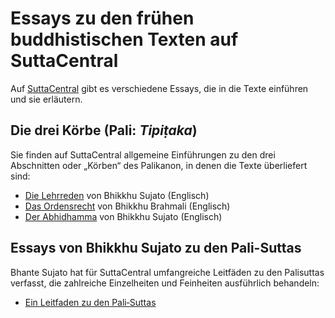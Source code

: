 # Essays zu den frühen buddhistischen Texten auf SuttaCentral
Auf <a href="https://suttacentral.net" target="_blank">SuttaCentral</a> gibt es verschiedene Essays, die in die Texte einführen und sie erläutern.

## Die drei Körbe (Pali: *Tipiṭaka*)
Sie finden auf SuttaCentral allgemeine Einführungen zu den drei Abschnitten oder „Körben“ des Palikanon, in denen die Texte überliefert sind:
- <a href="https://suttacentral.net/discourses" target="_blank">Die Lehrreden</a> von Bhikkhu Sujato (Englisch)
- <a href="https://suttacentral.net/vinaya" target="_blank">Das Ordensrecht</a> von Bhikkhu Brahmali (Englisch)
- <a href="https://suttacentral.net/abhidhamma" target="_blank">Der Abhidhamma</a> von Bhikkhu Sujato (Englisch)

## Essays von Bhikkhu Sujato zu den Pali-Suttas
Bhante Sujato hat für SuttaCentral umfangreiche Leitfäden zu den Palisuttas verfasst, die zahlreiche Einzelheiten und Feinheiten ausführlich behandeln:

- [Ein Leitfaden zu den Pali‐Suttas](https://sc-voice.github.io/dhammaregen/docs/uber-palisuttas/leitfaden-palisuttas)
